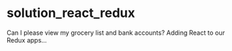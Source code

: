 # solution_react_redux


Can I please view my grocery list and bank accounts? Adding React to our Redux apps...





